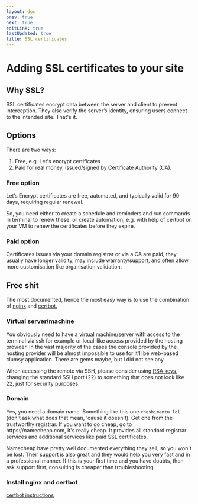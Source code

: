 ```yaml
---
layout: doc
prev: true
next: true
editLink: true
lastUpdated: true
title: SSL certificates
---
```



# Adding SSL certificates to your site

## Why SSL?

SSL certificates encrypt data between the server and client to prevent interception. They also verify the server’s identity, ensuring users connect to the intended site. That's it.

## Options

There are two ways:

1. Free, e.g. Let's encrypt certificates
2. Paid for real money, issued/signed by Certificate Authority (CA).

### Free option

Let’s Encrypt certificates are free, automated, and typically valid for 90 days, requiring regular renewal.

So, you need either to create a schedule and reminders and run commands in terminal to renew these, or create automation, e.g. with help of certbot on your VM to renew the certificates before they expire.

### Paid option

Certificates issues via your domain registrar or via a CA are paid, they usually have longer validity, may include warranty/support, and often allow more customisation like organisation validation.

## Free shit

The most documented, hence the most easy way is to use the combination of [nginx](https://nginx.org) and [certbot.](https://certbot.eff.org)

### Virtual server/machine

You obviously need to have a virtual machine/server with access to the terminal via ssh for example or local-like access provided by the hosting provider. In the vast majority of the cases the console provided by the hosting provider will be almost impossible to use for it'll be web-based clumsy application. There are gems maybe, but I did not see any.

When accessing the remote via SSH, please consider using [RSA keys](./ssh-rsa/), changing the standard SSH port (22) to something that does not look like 22, just for security purposes.

### Domain

Yes, you need a domain name. Something like this one `cheshimantu.lol` (don't ask what does that mean, 'cause it doesn't). Get one from the trustworthy registrar. If you want to go cheap, go to https:\//namecheap.com, it's really cheap. It provides all standard registrar services and additional services like paid SSL certificates.

Namecheap have pretty well documented everything they sell, so you won't be lost. Their support is also great and they would help you very fast and in a professional manner. If this is your first time and you have doubts, then ask support first, consulting is cheaper than troubleshooting.

### Install nginx and certbot





[certbot instructions](https://certbot.eff.org/instructions)